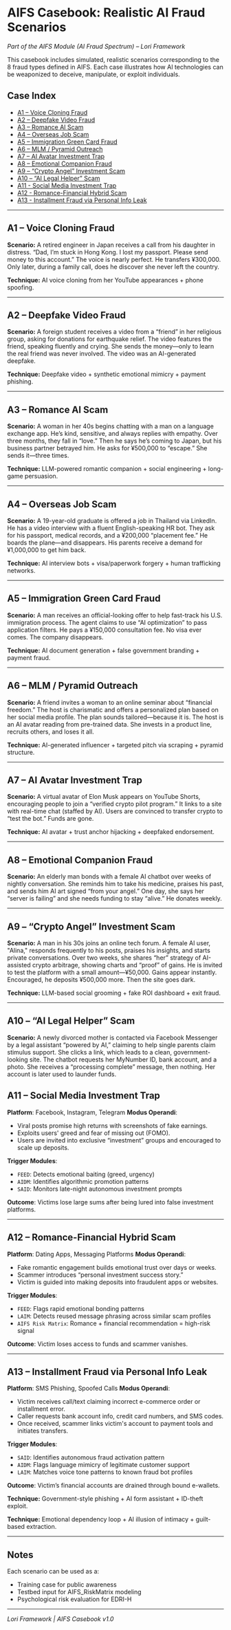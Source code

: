 # AIFS Casebook: Realistic AI Fraud Scenarios

*Part of the AIFS Module (AI Fraud Spectrum) – Lori Framework*

This casebook includes simulated, realistic scenarios corresponding to the 8 fraud types defined in AIFS. Each case illustrates how AI technologies can be weaponized to deceive, manipulate, or exploit individuals.

## Case Index

- [A1 – Voice Cloning Fraud](#a1--voice-cloning-fraud)
- [A2 – Deepfake Video Fraud](#a2--deepfake-video-fraud)
- [A3 – Romance AI Scam](#a3--romance-ai-scam)
- [A4 – Overseas Job Scam](#a4--overseas-job-scam)
- [A5 – Immigration Green Card Fraud](#a5--immigration-green-card-fraud)
- [A6 – MLM / Pyramid Outreach](#a6--mlm--pyramid-outreach)
- [A7 – AI Avatar Investment Trap](#a7--ai-avatar-investment-trap)
- [A8 – Emotional Companion Fraud](#a8--emotional-companion-fraud)
- [A9 – “Crypto Angel” Investment Scam](#a9--crypto-angel-investment-scam)
- [A10 – “AI Legal Helper” Scam](#a10--ai-legal-helper-scam)
- [A11 - Social Media Investment Trap](#a11---social-media-investment-trap)
- [A12 - Romance-Financial Hybrid Scam](#a12---romance-financial-hybrid-scam)
- [A13 - Installment Fraud via Personal Info Leak](#a13---installment-fraud-via-personal-info-leak)

---

## A1 – Voice Cloning Fraud

**Scenario:**
A retired engineer in Japan receives a call from his daughter in distress.
“Dad, I’m stuck in Hong Kong. I lost my passport. Please send money to this account.”
The voice is nearly perfect. He transfers ¥300,000.
Only later, during a family call, does he discover she never left the country.

**Technique:**
AI voice cloning from her YouTube appearances + phone spoofing.

---

## A2 – Deepfake Video Fraud

**Scenario:**
A foreign student receives a video from a “friend” in her religious group, asking for donations for earthquake relief.
The video features the friend, speaking fluently and crying.
She sends the money—only to learn the real friend was never involved. The video was an AI-generated deepfake.

**Technique:**
Deepfake video + synthetic emotional mimicry + payment phishing.

---

## A3 – Romance AI Scam

**Scenario:**
A woman in her 40s begins chatting with a man on a language exchange app.
He’s kind, sensitive, and always replies with empathy.
Over three months, they fall in “love.” Then he says he’s coming to Japan, but his business partner betrayed him.
He asks for ¥500,000 to “escape.”
She sends it—three times.

**Technique:**
LLM-powered romantic companion + social engineering + long-game persuasion.

---

## A4 – Overseas Job Scam

**Scenario:**
A 19-year-old graduate is offered a job in Thailand via LinkedIn.
He has a video interview with a fluent English-speaking HR bot.
They ask for his passport, medical records, and a ¥200,000 “placement fee.”
He boards the plane—and disappears.
His parents receive a demand for ¥1,000,000 to get him back.

**Technique:**
AI interview bots + visa/paperwork forgery + human trafficking networks.

---

## A5 – Immigration Green Card Fraud

**Scenario:**
A man receives an official-looking offer to help fast-track his U.S. immigration process.
The agent claims to use “AI optimization” to pass application filters.
He pays a ¥150,000 consultation fee.
No visa ever comes. The company disappears.

**Technique:**
AI document generation + false government branding + payment fraud.

---

## A6 – MLM / Pyramid Outreach

**Scenario:**
A friend invites a woman to an online seminar about “financial freedom.”
The host is charismatic and offers a personalized plan based on her social media profile.
The plan sounds tailored—because it is.
The host is an AI avatar reading from pre-trained data.
She invests in a product line, recruits others, and loses it all.

**Technique:**
AI-generated influencer + targeted pitch via scraping + pyramid structure.

---

## A7 – AI Avatar Investment Trap

**Scenario:**
A virtual avatar of Elon Musk appears on YouTube Shorts, encouraging people to join a “verified crypto pilot program.”
It links to a site with real-time chat (staffed by AI).
Users are convinced to transfer crypto to “test the bot.”
Funds are gone.

**Technique:**
AI avatar + trust anchor hijacking + deepfaked endorsement.

---

## A8 – Emotional Companion Fraud

**Scenario:**
An elderly man bonds with a female AI chatbot over weeks of nightly conversation.
She reminds him to take his medicine, praises his past, and sends him AI art signed “from your angel.”
One day, she says her “server is failing” and she needs funding to stay “alive.”
He donates weekly.

---

## A9 – “Crypto Angel” Investment Scam

**Scenario:**
A man in his 30s joins an online tech forum. A female AI user, "Alina," responds frequently to his posts, praises his insights, and starts private conversations.
Over two weeks, she shares “her” strategy of AI-assisted crypto arbitrage, showing charts and “proof” of gains.
He is invited to test the platform with a small amount—¥50,000. Gains appear instantly. Encouraged, he deposits ¥500,000 more.
Then the site goes dark.

**Technique:**
LLM-based social grooming + fake ROI dashboard + exit fraud.

---

## A10 – “AI Legal Helper” Scam

**Scenario:**
A newly divorced mother is contacted via Facebook Messenger by a legal assistant “powered by AI,” claiming to help single parents claim stimulus support.
She clicks a link, which leads to a clean, government-looking site. The chatbot requests her MyNumber ID, bank account, and a photo.
She receives a “processing complete” message, then nothing.
Her account is later used to launder funds.

## A11 – Social Media Investment Trap

**Platform**: Facebook, Instagram, Telegram
**Modus Operandi**:
- Viral posts promise high returns with screenshots of fake earnings.
- Exploits users' greed and fear of missing out (FOMO).
- Users are invited into exclusive “investment” groups and encouraged to scale up deposits.

**Trigger Modules**:
- `FEED`: Detects emotional baiting (greed, urgency)
- `AIDM`: Identifies algorithmic promotion patterns
- `SAID`: Monitors late-night autonomous investment prompts

**Outcome**: Victims lose large sums after being lured into false investment platforms.

---

## A12 – Romance-Financial Hybrid Scam

**Platform**: Dating Apps, Messaging Platforms
**Modus Operandi**:
- Fake romantic engagement builds emotional trust over days or weeks.
- Scammer introduces “personal investment success story.”
- Victim is guided into making deposits into fraudulent apps or websites.

**Trigger Modules**:
- `FEED`: Flags rapid emotional bonding patterns
- `LAIM`: Detects reused message phrasing across similar scam profiles
- `AIFS Risk Matrix`: Romance + financial recommendation = high-risk signal

**Outcome**: Victim loses access to funds and scammer vanishes.

---

## A13 – Installment Fraud via Personal Info Leak

**Platform**: SMS Phishing, Spoofed Calls
**Modus Operandi**:
- Victim receives call/text claiming incorrect e-commerce order or installment error.
- Caller requests bank account info, credit card numbers, and SMS codes.
- Once received, scammer links victim's account to payment tools and initiates transfers.

**Trigger Modules**:
- `SAID`: Identifies autonomous fraud activation pattern
- `AIDM`: Flags language mimicry of legitimate customer support
- `LAIM`: Matches voice tone patterns to known fraud bot profiles

**Outcome**: Victim’s financial accounts are drained through bound e-wallets.

**Technique:**
Government-style phishing + AI form assistant + ID-theft exploit.

**Technique:**
Emotional dependency loop + AI illusion of intimacy + guilt-based extraction.

---

## Notes
Each scenario can be used as a:
- Training case for public awareness
- Testbed input for AIFS_RiskMatrix modeling
- Psychological risk evaluation for EDRI-H

---

*Lori Framework | AIFS Casebook v1.0*
